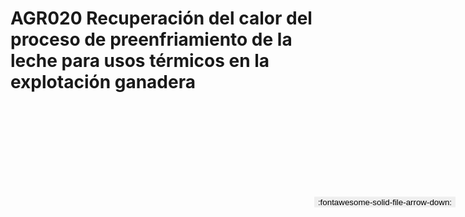 
# AGR020  Recuperación del calor del proceso de preenfriamiento de la leche para usos térmicos en la explotación ganadera

<a href='../AGR020  Recuperación del calor del proceso de preenfriamiento de la leche para usos térmicos en la explotación ganadera.pdf' download>
<button class='md-button -primary' 
id='download-btn' style="position: fixed; top: 10%; right: 20px; 
        transform: translateY(-50%); z-index: 1000;  border: none; ">
:fontawesome-solid-file-arrow-down: 
</button>
</a>

<div 
    id='../AGR020  Recuperación del calor del proceso de preenfriamiento de la leche para usos térmicos en la explotación ganadera.pdf' 
    data-pdf-url='../AGR020  Recuperación del calor del proceso de preenfriamiento de la leche para usos térmicos en la explotación ganadera.pdf'
    style=' width: 100%; height: auto;overflow: auto;'>
</div>

